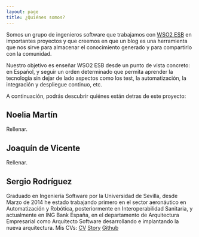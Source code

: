 ```yaml
---
layout: page
title: ¿Quiénes somos?
---
```


Somos un grupo de ingenieros software que trabajamos con [WSO2 ESB](http://wso2.com/products/enterprise-service-bus/) en importantes proyectos y que creemos en que un blog es una herramienta que nos sirve para almacenar el conocimiento generado y para compartirlo con la comunidad.

Nuestro objetivo es enseñar WSO2 ESB desde un punto de vista concreto: en Español, y seguir un orden determinado que permita aprender la tecnología sin dejar de lado aspectos como los test, la automatización, la integración y despliegue continuo, etc.

A continuación, podrás descubrir quiénes están detras de este proyecto:

## Noelia Martín

Rellenar.

## Joaquín de Vicente

Rellenar.

## Sergio Rodríguez

Graduado en Ingeniería Software por la Universidad de Sevilla, desde Marzo de 2014 he estado trabajando primero en el sector aeronáutico en Automatización y Robótica, posteriormente en Interoperabilidad Sanitaria, y actualmente en ING Bank España, en el departamento de Arquitectura Empresarial como Arquitecto Software desarrollando e implantando la nueva arquitectura. Mis CVs: [CV](http://sergiorodriguezcalvo.github.io/) [Story](http://stackoverflow.com/story/serrodcal) [Github](https://github.com/serrodcal)
